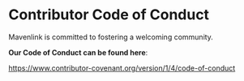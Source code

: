 # Contributor Code of Conduct

Mavenlink is committed to fostering a welcoming community.

**Our Code of Conduct can be found here**:

https://www.contributor-covenant.org/version/1/4/code-of-conduct
